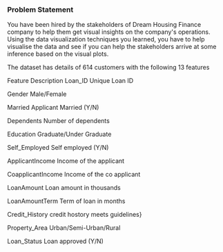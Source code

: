 ### Problem Statement

You have been hired by the stakeholders of Dream Housing Finance company to help them get visual insights on the company's operations. Using the data visualization techniques you learned, you have to help visualise the data and see if you can help the stakeholders arrive at some inference based on the visual plots.

The dataset has details of 614 customers with the following 13 features

Feature	Description
Loan_ID	Unique Loan ID

Gender	Male/Female

Married	Applicant Married (Y/N)

Dependents	Number of dependents

Education	Graduate/Under Graduate

Self_Employed	Self employed (Y/N)

ApplicantIncome	Income of the applicant

CoapplicantIncome	Income of the co applicant

LoanAmount	Loan amount in thousands

LoanAmountTerm	Term of loan in months

Credit_History	credit hostory meets guidelines}

Property_Area	Urban/Semi-Urban/Rural

Loan_Status	Loan approved (Y/N)

